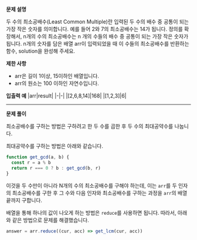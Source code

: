 **문제 설명**

두 수의 최소공배수(Least Common Multiple)란 입력된 두 수의 배수 중 공통이 되는 가장 작은 숫자를 의미합니다. 예를 들어 2와 7의 최소공배수는 14가 됩니다. 정의를 확장해서, n개의 수의 최소공배수는 n 개의 수들의 배수 중 공통이 되는 가장 작은 숫자가 됩니다. n개의 숫자를 담은 배열 arr이 입력되었을 때 이 수들의 최소공배수를 반환하는 함수, solution을 완성해 주세요.

**제한 사항**

- arr은 길이 1이상, 15이하인 배열입니다.
- arr의 원소는 100 이하인 자연수입니다.

**입출력 예**
|arr|result|
|-|-|
|[2,6,8,14]|168|
|[1,2,3]|6|

<hr/>

**문제 풀이**

최소공배수를 구하는 방법은 구하려고 한 두 수를 곱한 후 두 수의 최대공약수를 나눕니다.

최대공약수를 구하는 방법은 아래와 같습니다.
```javascript
function get_gcd(a, b) {
  const r = a % b
  return r === 0 ? b : get_gcd(b, r)
}
```

이것을 두 수만이 아니라 N개의 수의 최소공배수를 구해야 하는데, 이는 `arr`를 두 인자의 최소공배수를 구한 후 그 수와 다음 인자와 최소공배수를 구하는 과정을 `arr`의 배열 끝까지 구합니다.

배열을 통해 하나의 값이 나오게 하는 방법은 `reduce`를 사용하면 됩니다. 따라서, 아래와 같은 방법으로 문제를 해결했습니다.

```javascript
answer = arr.reduce((cur, acc) => get_lcm(cur, acc))
```